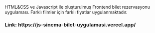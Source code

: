 <p> HTML&CSS ve Javascript ile oluşturulmuş Frontend bilet rezervasyonu uygulaması. Farklı filmler için farklı fiyatlar uygulanmaktadır. </p>
<h3> Link: https://js-sinema-bilet-uygulamasi.vercel.app/ </h3>
